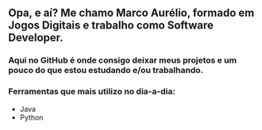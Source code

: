 ## Opa, e aí? Me chamo Marco Aurélio, formado em Jogos Digitais e trabalho como Software Developer.

### Aqui no GitHub é onde consigo deixar meus projetos e um pouco do que estou estudando e/ou trabalhando.

### Ferramentas que mais utilizo no dia-a-dia:
- Java
- Python






